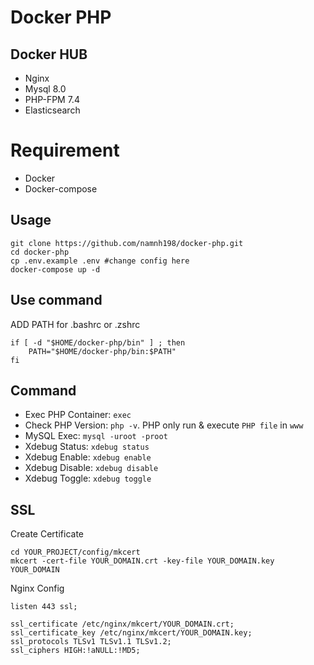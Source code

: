 # Docker PHP

## Docker HUB

- Nginx
- Mysql 8.0
- PHP-FPM 7.4
- Elasticsearch

# Requirement

- Docker
- Docker-compose

## Usage

```
git clone https://github.com/namnh198/docker-php.git
cd docker-php
cp .env.example .env #change config here
docker-compose up -d
```

## Use command

ADD PATH for .bashrc or .zshrc

```
if [ -d "$HOME/docker-php/bin" ] ; then
    PATH="$HOME/docker-php/bin:$PATH"
fi
```

## Command

- Exec PHP Container: `exec`
- Check PHP Version: `php -v`. PHP only run & execute `PHP file` in `www`
- MySQL Exec: `mysql -uroot -proot`
- Xdebug Status: `xdebug status`
- Xdebug Enable: `xdebug enable`
- Xdebug Disable: `xdebug disable`
- Xdebug Toggle: `xdebug toggle`

## SSL


Create Certificate

```
cd YOUR_PROJECT/config/mkcert
mkcert -cert-file YOUR_DOMAIN.crt -key-file YOUR_DOMAIN.key YOUR_DOMAIN
```

Nginx Config

```
listen 443 ssl;

ssl_certificate /etc/nginx/mkcert/YOUR_DOMAIN.crt;
ssl_certificate_key /etc/nginx/mkcert/YOUR_DOMAIN.key;
ssl_protocols TLSv1 TLSv1.1 TLSv1.2;
ssl_ciphers HIGH:!aNULL:!MD5;
```
